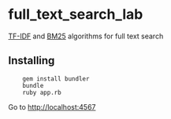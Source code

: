 full_text_search_lab
====================

[TF-IDF](http://ru.wikipedia.org/wiki/TF-IDF) and [BM25](http://ru.wikipedia.org/wiki/BM25) algorithms for full text search


## Installing
        gem install bundler
        bundle
        ruby app.rb

Go to [http://localhost:4567](http://localhost:4567)
